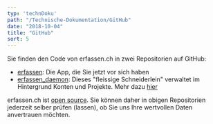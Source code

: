 ```yaml
---
typ: 'technDoku'
path: "/Technische-Dokumentation/GitHub"
date: "2018-10-04"
title: "GitHub"
sort: 5
---
```


Sie finden den Code von erfassen.ch in zwei Repositorien auf GitHub:
- [erfassen](https://github.com/barbalex/erfassen): Die App, die Sie jetzt vor sich haben
- [erfassen_daemon](https://github.com/barbalex/erfassen_daemon): Dieses "fleissige Schneiderlein" verwaltet im Hintergrund Konten und Projekte. Mehr dazu [hier](/Technische-Dokumentation/User-und-Projekte-verwalten/)

erfassen.ch ist [open source](https://github.com/barbalex/erfassen/blob/master/LICENSE). Sie können daher in obigen Repositorien jederzeit selber prüfen (lassen), ob Sie uns Ihre wertvollen Daten anvertrauen möchten.